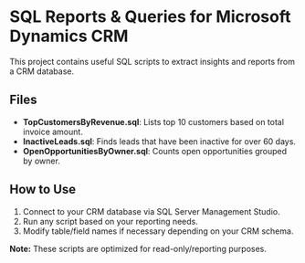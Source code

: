 # SQL Reports & Queries for Microsoft Dynamics CRM

This project contains useful SQL scripts to extract insights and reports from a CRM database.

## Files
- **TopCustomersByRevenue.sql**: Lists top 10 customers based on total invoice amount.
- **InactiveLeads.sql**: Finds leads that have been inactive for over 60 days.
- **OpenOpportunitiesByOwner.sql**: Counts open opportunities grouped by owner.

## How to Use
1. Connect to your CRM database via SQL Server Management Studio.
2. Run any script based on your reporting needs.
3. Modify table/field names if necessary depending on your CRM schema.

**Note:** These scripts are optimized for read-only/reporting purposes.
